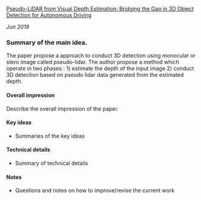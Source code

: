 [Pseudo-LiDAR from Visual Depth Estimation: Bridging the Gap in 3D Object Detection for Autonomous Driving](https://arxiv.org/abs/1812.07179)

_Jun 2019_

### Summary of the main idea.
The paper propose a approach to conduct 3D detection using  monocular or stero image called pseudo-lidar. The author propose a method which operate in two phases : 1) estimate the depth of the input image 2) conduct 3D detection based on pseudo lidar data generated from the estimated depth. 

#### Overall impression
Describe the overall impression of the paper. 

#### Key ideas
- Summaries of the key ideas

#### Technical details
- Summary of technical details

#### Notes
- Questions and notes on how to improve/revise the current work  


